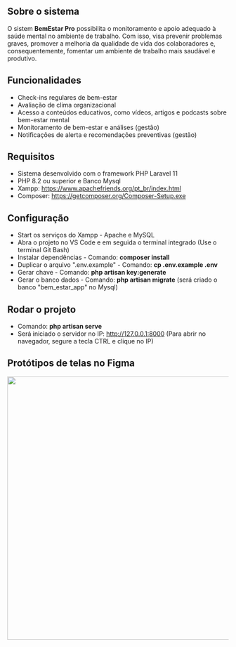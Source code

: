 ## Sobre o sistema

O sistem **BemEstar Pro** possibilita o monitoramento e apoio adequado à saúde mental no ambiente de trabalho. Com isso, visa prevenir problemas graves, promover a melhoria da qualidade de vida dos colaboradores e, consequentemente, fomentar um ambiente de trabalho mais saudável e produtivo.

## Funcionalidades

- Check-ins regulares de bem-estar
- Avaliação de clima organizacional
- Acesso a conteúdos educativos, como vídeos, artigos e podcasts sobre bem-estar mental
- Monitoramento de bem-estar e análises (gestão)
- Notificações de alerta e recomendações preventivas (gestão)

## Requisitos

- Sistema desenvolvido com o framework PHP Laravel 11
- PHP 8.2 ou superior e Banco Mysql
- Xampp: https://www.apachefriends.org/pt_br/index.html
- Composer: https://getcomposer.org/Composer-Setup.exe

## Configuração

- Start os serviços do Xampp - Apache e MySQL
- Abra o projeto no VS Code e em seguida o terminal integrado (Use o terminal Git Bash)
- Instalar dependências - Comando: **composer install**
- Duplicar o arquivo ".env.example" - Comando: **cp .env.example .env**
- Gerar chave - Comando: **php artisan key:generate**
- Gerar o banco dados - Comando: **php artisan migrate** (será criado o banco "bem_estar_app" no Mysql)

## Rodar o projeto

- Comando: **php artisan serve**
- Será iniciado o servidor no IP: http://127.0.0.1:8000 (Para abrir no navegador, segure a tecla CTRL e clique no IP)

## Protótipos de telas no Figma

<p align="center"><a href="https://www.figma.com/design/99UrkDVcq8pHKaGzcCcH7F/Telas-BemEstar-PRO?node-id=2-40&t=U0jgYP70kBgBJY4h-1" target="_blank"><img src="https://i.ibb.co/SBQMX83/Tela-Gest-o-front.png" width="600"></a></p>